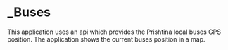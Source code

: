# _Buses
This application uses an api which provides the Prishtina local buses GPS position. The application shows the current buses position in a map.

